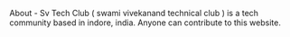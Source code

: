 About - Sv Tech Club ( swami vivekanand technical club ) is a tech community based in indore, india.
Anyone can contribute to this website.
